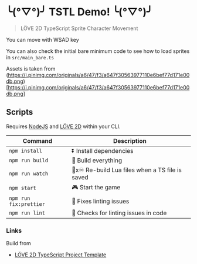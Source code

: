 # ╰(°▽°)╯ TSTL Demo! ╰(°▽°)╯

> LÖVE 2D TypeScript Sprite Character Movement

You can move with WSAD key

You can also check the initial bare minimum code to see how to load sprites in `src/main_bare.ts`

Assets is taken from (https://i.pinimg.com/originals/a6/47/f3/a647f30563977110e6bef77d171e00db.png)[https://i.pinimg.com/originals/a6/47/f3/a647f30563977110e6bef77d171e00db.png]

## Scripts

Requires [NodeJS](https://nodejs.org/en/download/) and [LÖVE 2D](https://love2d.org/) within your CLI.

| Command                | Description                                      |
| ---------------------- | ------------------------------------------------ |
| `npm install`          | ⏬ Install dependencies                          |
| `npm run build`        | 🔨 Build everything                              |
| `npm run watch`        | 🔨x♾ Re-build Lua files when a TS file is saved |
| `npm start`            | 🎮 Start the game                                |
| `npm run fix:prettier` | 💄 Fixes linting issues                          |
| `npm run lint`         | 💄 Checks for linting issues in code             |

### Links

Build from

- [LÖVE 2D TypeScript Project Template](https://github.com/hazzard993/love-typescript-template)

